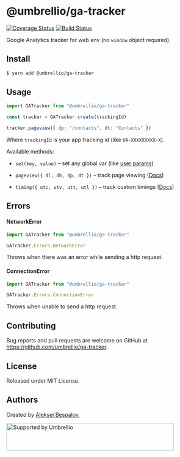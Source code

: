 # @umbrellio/ga-tracker

[![Coverage Status](https://coveralls.io/repos/github/umbrellio/ga-tracker/badge.svg?branch=master)](https://coveralls.io/github/umbrellio/ga-tracker?branch=master)
[![Build Status](https://travis-ci.com/umbrellio/ga-tracker.svg?branch=master)](https://travis-ci.com/umbrellio/ga-tracker)

Google Analytics tracker for web env (no `window` object required).

## Install

```sh
$ yarn add @umbrellio/ga-tracker
```

## Usage

```js
import GATracker from "@umbrellio/ga-tracker"

const tracker = GATracker.create(trackingId)

tracker.pageview({ dp: "/contacts", dt: "Contacts" })
```

Where `trackingId` is your app tracking id (like `UA-XXXXXXXXX-X`).

Available methods:

- `set(key, value)` – set any global var (like [user params](https://developers.google.com/analytics/devguides/collection/protocol/v1/parameters#user))

- `pageview({ dl, dh, dp, dt })` – track page viewing ([Docs](https://developers.google.com/analytics/devguides/collection/protocol/v1/parameters#content))

- `timing({ utc, utv, utt, utl })` – track custom timings ([Docs](https://developers.google.com/analytics/devguides/collection/protocol/v1/parameters#timing))

## Errors

#### NetworkError

```js
import GATracker from "@umbrellio/ga-tracker"

GATracker.Errors.NetworkError
```

Throws when there was an error while sending a http request.

#### ConnectionError

```js
import GATracker from "@umbrellio/ga-tracker"

GATracker.Errors.ConnectionError
```

Throws when unable to send a http request.

## Contributing

Bug reports and pull requests are welcome on GitHub at https://github.com/umbrellio/ga-tracker.

## License

Released under MIT License.

## Authors

Created by [Aleksei Bespalov](https://github.com/nulldef),

<a href="https://github.com/umbrellio/">
<img style="float: left;" src="https://umbrellio.github.io/Umbrellio/supported_by_umbrellio.svg" alt="Supported by Umbrellio" width="439" height="72">
</a>

